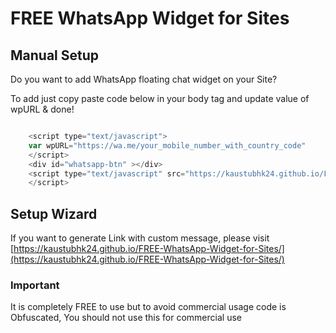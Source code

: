 # FREE WhatsApp Widget for Sites

## Manual Setup
Do you want to add WhatsApp floating chat widget on your Site? 

To add just copy paste code below in your body tag and update value of wpURL & done!

```javascript

    <script type="text/javascript">
    var wpURL="https://wa.me/your_mobile_number_with_country_code"
    </script>
    <div id="whatsapp-btn" ></div>
    <script type="text/javascript" src="https://kaustubhk24.github.io/FREE-WhatsApp-Widget-for-Sites/whatsapp-widget.js">
    </script>


```
## Setup Wizard
If you want to generate Link with custom message, please visit [https://kaustubhk24.github.io/FREE-WhatsApp-Widget-for-Sites/](https://kaustubhk24.github.io/FREE-WhatsApp-Widget-for-Sites/)

### Important 
It is completely FREE to use but to avoid commercial usage code is Obfuscated, 
You should not use this for commercial use

